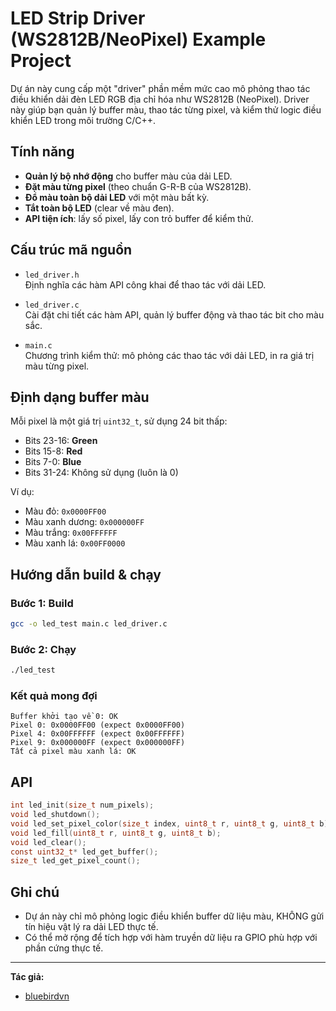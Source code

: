 # LED Strip Driver (WS2812B/NeoPixel) Example Project

Dự án này cung cấp một "driver" phần mềm mức cao mô phỏng thao tác điều khiển dải đèn LED RGB địa chỉ hóa như WS2812B (NeoPixel). Driver này giúp bạn quản lý buffer màu, thao tác từng pixel, và kiểm thử logic điều khiển LED trong môi trường C/C++.

## Tính năng

- **Quản lý bộ nhớ động** cho buffer màu của dải LED.
- **Đặt màu từng pixel** (theo chuẩn G-R-B của WS2812B).
- **Đổ màu toàn bộ dải LED** với một màu bất kỳ.
- **Tắt toàn bộ LED** (clear về màu đen).
- **API tiện ích**: lấy số pixel, lấy con trỏ buffer để kiểm thử.

## Cấu trúc mã nguồn

- `led_driver.h`  
  Định nghĩa các hàm API công khai để thao tác với dải LED.

- `led_driver.c`  
  Cài đặt chi tiết các hàm API, quản lý buffer động và thao tác bit cho màu sắc.

- `main.c`  
  Chương trình kiểm thử: mô phỏng các thao tác với dải LED, in ra giá trị màu từng pixel.

## Định dạng buffer màu

Mỗi pixel là một giá trị `uint32_t`, sử dụng 24 bit thấp:
- Bits 23-16: **Green**
- Bits 15-8: **Red**
- Bits 7-0: **Blue**
- Bits 31-24: Không sử dụng (luôn là 0)

Ví dụ:  
- Màu đỏ:    `0x0000FF00`  
- Màu xanh dương: `0x000000FF`  
- Màu trắng: `0x00FFFFFF`  
- Màu xanh lá: `0x00FF0000`  

## Hướng dẫn build & chạy

### Bước 1: Build

```sh
gcc -o led_test main.c led_driver.c
```

### Bước 2: Chạy

```sh
./led_test
```

### Kết quả mong đợi

```
Buffer khởi tạo về 0: OK
Pixel 0: 0x0000FF00 (expect 0x0000FF00)
Pixel 4: 0x00FFFFFF (expect 0x00FFFFFF)
Pixel 9: 0x000000FF (expect 0x000000FF)
Tất cả pixel màu xanh lá: OK
```

## API

```c
int led_init(size_t num_pixels);
void led_shutdown();
void led_set_pixel_color(size_t index, uint8_t r, uint8_t g, uint8_t b);
void led_fill(uint8_t r, uint8_t g, uint8_t b);
void led_clear();
const uint32_t* led_get_buffer();
size_t led_get_pixel_count();
```

## Ghi chú

- Dự án này chỉ mô phỏng logic điều khiển buffer dữ liệu màu, KHÔNG gửi tín hiệu vật lý ra dải LED thực tế.
- Có thể mở rộng để tích hợp với hàm truyền dữ liệu ra GPIO phù hợp với phần cứng thực tế.

---

**Tác giả:**  
- [bluebirdvn](https://github.com/bluebirdvn)